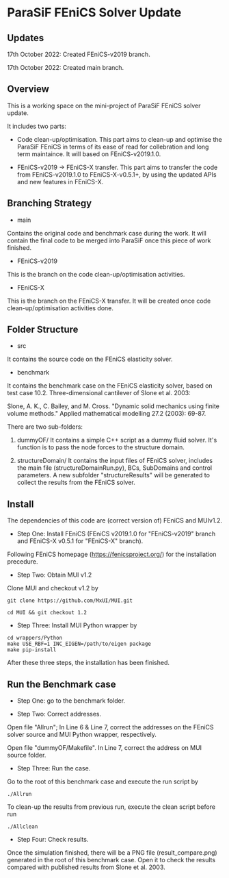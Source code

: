 # ParaSiF FEniCS Solver Update

## Updates

17th October 2022: Created FEniCS-v2019 branch.

17th October 2022: Created main branch.

## Overview

This is a working space on the mini-project of ParaSiF FEniCS solver update. 

It includes two parts:
* Code clean-up/optimisation.
This part aims to clean-up and optimise the ParaSiF FEniCS in terms of its ease of read for collebration and long term maintaince. It will based on FEniCS-v2019.1.0.

* FEniCS-v2019 -> FEniCS-X transfer.
This part aims to transfer the code from FEniCS-v2019.1.0 to FEniCS-X-v0.5.1+, by using the updated APIs and new features in FEniCS-X.

## Branching Strategy

* main

Contains the original code and benchmark case during the work. It will contain the final code to be merged into ParaSiF once this piece of work finished.

* FEniCS-v2019

This is the branch on the code clean-up/optimisation activities.

* FEniCS-X

This is the branch on the FEniCS-X transfer. It will be created once code clean-up/optimisation activities done.

## Folder Structure

* src

It contains the source code on the FEniCS elasticity solver.

* benchmark

It contains the benchmark case on the FEniCS elasticity solver, based on test case 10.2. Three-dimensional cantilever of Slone et al. 2003:

Slone, A. K., C. Bailey, and M. Cross. "Dynamic solid mechanics using finite volume methods." Applied mathematical modelling 27.2 (2003): 69-87.

There are two sub-folders: 

1. dummyOF/
It contains a simple C++ script as a dummy fluid solver. It's function is to pass the node forces to the structure domain.  

2. structureDomain/
It contains the input files of FEniCS solver, includes the main file (structureDomainRun.py), BCs, SubDomains and control parameters. A new subfolder "structureResults" will be generated to collect the results from the FEniCS solver. 

## Install

The dependencies of this code are (correct version of) FEniCS and MUIv1.2.

* Step One: Install FEniCS (FEniCS v2019.1.0 for "FEniCS-v2019" branch and FEniCS-X v0.5.1 for "FEniCS-X" branch).

Following FEniCS homepage (https://fenicsproject.org/) for the installation precedure.

* Step Two: Obtain MUI v1.2 

Clone MUI and checkout v1.2 by

```
git clone https://github.com/MxUI/MUI.git

cd MUI && git checkout 1.2

```

* Step Three: Install MUI Python wrapper by
```
cd wrappers/Python
make USE_RBF=1 INC_EIGEN=/path/to/eigen package
make pip-install
```

After these three steps, the installation has been finished.

## Run the Benchmark case

* Step One: go to the benchmark folder.


* Step Two: Correct addresses.

Open file "Allrun"; In Line 6 & Line 7, correct the addresses on the FEniCS solver source and MUI Python wrapper, respectively.

Open file "dummyOF/Makefile". In Line 7, correct the address on MUI source folder.


* Step Three: Run the case.

Go to the root of this benchmark case and execute the run script by
```
./Allrun
```
To clean-up the results from previous run, execute the clean script before run
```
./Allclean
```

* Step Four: Check results. 

Once the simulation finished, there will be a PNG file (result_compare.png) generated in the root of this benchmark case. Open it to check the results compared with published results from Slone et al. 2003.

